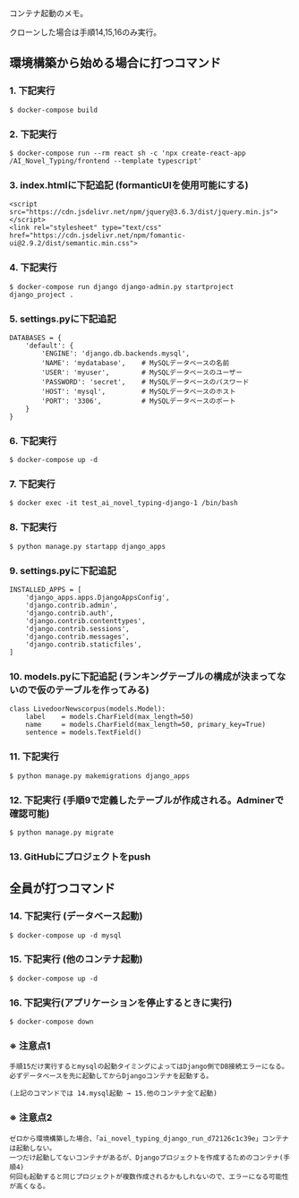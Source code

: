 コンテナ起動のメモ。

クローンした場合は手順14,15,16のみ実行。


## 環境構築から始める場合に打つコマンド

### 1. 下記実行
    $ docker-compose build


### 2. 下記実行
    $ docker-compose run --rm react sh -c 'npx create-react-app /AI_Novel_Typing/frontend --template typescript'


### 3. index.htmlに下記追記 (formanticUIを使用可能にする)
    <script src="https://cdn.jsdelivr.net/npm/jquery@3.6.3/dist/jquery.min.js"></script>
    <link rel="stylesheet" type="text/css" href="https://cdn.jsdelivr.net/npm/fomantic-ui@2.9.2/dist/semantic.min.css">


### 4. 下記実行
    $ docker-compose run django django-admin.py startproject django_project .


### 5. settings.pyに下記追記

    DATABASES = {
        'default': {
            'ENGINE': 'django.db.backends.mysql',
            'NAME': 'mydatabase',    # MySQLデータベースの名前
            'USER': 'myuser',        # MySQLデータベースのユーザー
            'PASSWORD': 'secret',    # MySQLデータベースのパスワード
            'HOST': 'mysql',         # MySQLデータベースのホスト
            'PORT': '3306',          # MySQLデータベースのポート
        }
    }


### 6. 下記実行
    $ docker-compose up -d


### 7. 下記実行
    $ docker exec -it test_ai_novel_typing-django-1 /bin/bash


### 8. 下記実行
    $ python manage.py startapp django_apps


### 9. settings.pyに下記追記

    INSTALLED_APPS = [
        'django_apps.apps.DjangoAppsConfig',
        'django.contrib.admin',
        'django.contrib.auth',
        'django.contrib.contenttypes',
        'django.contrib.sessions',
        'django.contrib.messages',
        'django.contrib.staticfiles',
    ]


### 10. models.pyに下記追記 (ランキングテーブルの構成が決まってないので仮のテーブルを作ってみる)

    class LivedoorNewscorpus(models.Model):
        label    = models.CharField(max_length=50)
        name     = models.CharField(max_length=50, primary_key=True)
        sentence = models.TextField()


### 11. 下記実行
    $ python manage.py makemigrations django_apps


### 12. 下記実行 (手順9で定義したテーブルが作成される。Adminerで確認可能)
    $ python manage.py migrate


### 13. GitHubにプロジェクトをpush


## 全員が打つコマンド

### 14. 下記実行 (データベース起動)
    $ docker-compose up -d mysql

### 15. 下記実行 (他のコンテナ起動)
    $ docker-compose up -d

### 16. 下記実行(アプリケーションを停止するときに実行)
    $ docker-compose down


### ※ 注意点1
 
    手順15だけ実行するとmysqlの起動タイミングによってはDjango側でDB接続エラーになる。
    必ずデータベースを先に起動してからDjangoコンテナを起動する。

    (上記のコマンドでは 14.mysql起動 → 15.他のコンテナ全て起動)


### ※ 注意点2

    ゼロから環境構築した場合、「ai_novel_typing_django_run_d72126c1c39e」コンテナは起動しない。
    一つだけ起動してないコンテナがあるが、Djangoプロジェクトを作成するためのコンテナ(手順4)
    何回も起動すると同じプロジェクトが複数作成されるかもしれないので、エラーになる可能性が高くなる。